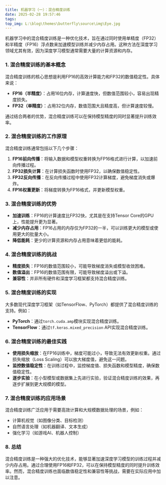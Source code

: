 ```yaml
---
title: 机器学习（一）：混合精度训练
date: 2025-02-28 19:57:46
tags:
top_img: L:\blog\themes\butterfly\source\img\Eye.jpg
---
```


机器学习中的混合精度训练是一种优化技术，旨在通过同时使用单精度（FP32）和半精度（FP16）浮点数来加速模型训练并减少内存占用。这种方法在深度学习领域尤其有效，因为深度学习模型通常需要大量的计算资源和内存。

### 1. **混合精度训练的基本概念**
混合精度训练的核心思想是利用FP16的高效计算能力和FP32的数值稳定性。具体来说：
- **FP16（半精度）**：占用16位内存，计算速度快，但数值范围较小，容易出现精度损失。
- **FP32（单精度）**：占用32位内存，数值范围大且精度高，但计算速度较慢。

通过结合两者的优势，混合精度训练可以在保持模型精度的同时显著提升训练效率。

### 2. **混合精度训练的工作原理**
混合精度训练通常包括以下几个步骤：
1. **FP16前向传播**：将输入数据和模型权重转换为FP16格式进行计算，以加速前向传播过程。
2. **FP32损失计算**：在计算损失函数时使用FP32，以确保数值稳定性。
3. **FP32反向传播**：在反向传播过程中使用FP32计算梯度，避免梯度消失或爆炸。
4. **FP16权重更新**：将梯度转换为FP16格式，并更新模型权重。

### 3. **混合精度训练的优势**
- **加速训练**：FP16的计算速度比FP32快，尤其是在支持Tensor Core的GPU上，性能提升更为显著。
- **减少内存占用**：FP16占用的内存仅为FP32的一半，可以训练更大的模型或使用更大的批量大小。
- **降低能耗**：更少的计算资源和内存占用意味着更低的能耗。

### 4. **混合精度训练的挑战**
- **精度损失**：FP16的数值范围较小，可能导致梯度消失或模型收敛困难。
- **数值溢出**：FP16的数值范围有限，可能导致梯度溢出或下溢。
- **兼容性**：并非所有硬件和深度学习框架都支持混合精度训练。

### 5. **混合精度训练的实现**
大多数现代深度学习框架（如TensorFlow、PyTorch）都提供了混合精度训练的支持。例如：
- **PyTorch**：通过`torch.cuda.amp`模块实现混合精度训练。
- **TensorFlow**：通过`tf.keras.mixed_precision` API实现混合精度训练。

### 6. **混合精度训练的最佳实践**
- **使用损失缩放**：在FP16训练中，梯度可能过小，导致无法有效更新权重。通过损失缩放（Loss Scaling）可以放大梯度值，避免这一问题。
- **监控数值稳定性**：在训练过程中，监控梯度值、损失函数和模型精度，确保数值稳定性。
- **逐步实验**：在小型模型或数据集上先进行实验，验证混合精度训练的效果，再逐步扩展到更大规模的模型。

### 7. **混合精度训练的应用场景**
混合精度训练广泛应用于需要高效计算和大规模数据处理的场景，例如：
- 计算机视觉（如图像分类、目标检测）
- 自然语言处理（如机器翻译、文本生成）
- 强化学习（如游戏AI、机器人控制）

### 8. **总结**
混合精度训练是一种强大的优化技术，能够显著加速深度学习模型的训练过程并减少内存占用。通过合理使用FP16和FP32，可以在保持模型精度的同时提升训练效率。然而，混合精度训练也面临数值稳定性和兼容性等挑战，需要在实际应用中加以注意。
